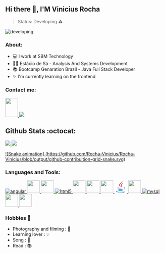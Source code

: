 ## Hi there 👋, I'M Vinicius Rocha
> Status: Developing ⚠️
<img align = "center" height="150rem" alt="developing" src="https://media.giphy.com/media/iIqmM5tTjmpOB9mpbn/giphy.gif"> 



### About: 
- 💻 I work at SBM Technology
- 👩‍💻 Estácio de Sá - Analysis And Systems Development
- 📚 Bootcamp Genaration Brazil - Java Full Stack Developer 
- ✨ I'm currently learning on the frontend


### Contact me:

 <div>
  <a href="https://www.linkedin.com/in/rochaavinicius/" target="_blank"><img src="https://cdn.jsdelivr.net/gh/devicons/devicon/icons/linkedin/linkedin-original.svg" width="40" height="60" target="_blank">
  </a>
 <a href = "mailto: rochaa.vinicius@outlook.com"><img src="https://img.icons8.com/color/60/000000/ms-outlook.png" target="_blank"></a>
</div>

## Github Stats :octocat:
  <div>
  <a href="https://github.com/Rocha-Vinicius">
  <img height="160em" src="https://github-readme-stats.vercel.app/api?username=Rocha-Vinicius&show_icons=true&theme=dracula&include_all_commits=true&count_private=true"/>
  <img height="160em" src="https://github-readme-stats.vercel.app/api/top-langs/?username=Rocha-Vinicius&layout=compact&langs_count=16&theme=dracula"/>
  
  ![Snake animation] (https://github.com/Rocha-Vinicius/Rocha-Vinicius/blob/output/github-contribuition-grid-snake.svg)
<div>

<h3 align="left">Languages and Tools:</h3>
<div align="left"> 
  <a href="http://www.w3.org/2000/svg" target="_blank"> <img src="https://cdn.jsdelivr.net/gh/devicons/devicon/icons/angularjs/angularjs-original.svg" alt="angular"  width="40" height="40"/>
  </a>
 <a href="https://www.w3schools.com/bootstrap/" target="_blank"><img src="https://cdn.jsdelivr.net/gh/devicons/devicon/icons/bootstrap/bootstrap-plain-wordmark.svg"  width="40" height="40"/>
 </a>
  <a href="https://www.w3schools.com/ionic/" target="_blank"><img src="https://cdn.jsdelivr.net/gh/devicons/devicon/icons/ionic/ionic-original.svg" width="40" height="40"/>
  </a>
  <a href="https://www.w3.org/html/" target="_blank"> <img src="https://cdn.jsdelivr.net/gh/devicons/devicon/icons/html5/html5-original-wordmark.svg" alt="html5"     width="40" height="40"/>
  </a>  
  <a href="https://www.w3schools.com/css/" target="_blank"> <img src="https://cdn.jsdelivr.net/gh/devicons/devicon/icons/css3/css3-original-wordmark.svg" width="40" height="40"/>
  </a>
  <a href="https://developer.mozilla.org/en-US/docs/Web/JavaScript" target="_blank"> <img src="https://cdn.jsdelivr.net/gh/devicons/devicon/icons/typescript/typescript-original.svg" width="40" height="40"/>
  </a>
  <a href="https://developer.mozilla.org/en-US/docs/Web/JavaScript" target="_blank"> <img src="https://cdn.jsdelivr.net/gh/devicons/devicon/icons/javascript/javascript-original.svg" width="40" height="40"/>
  </a>
  <a href="https://www.java.com" target="_blank"> <img src="https://raw.githubusercontent.com/devicons/devicon/master/icons/java/java-original.svg" alt="java" width="40" height="40"/> 
  </a> 
  <a href="https://www.w3spoint.com/spring-tutorial/" target="_blank"><img src="https://cdn.jsdelivr.net/gh/devicons/devicon/icons/spring/spring-original.svg" width="40" height="40"/> 
  </a>
  <a href="https://www.mysql.com/" target="_blank"> <img src="https://cdn.jsdelivr.net/gh/devicons/devicon/icons/mysql/mysql-original-wordmark.svg" alt="mysql"  width="40" height="40"/>
  </a> 
  <a href="https://docs.github.com/pt" target="_blank"> <img src="https://cdn.jsdelivr.net/gh/devicons/devicon/icons/github/github-original-wordmark.svg" width="40" height="40"/> 
  </a>
  <a href="https://git-scm.com/doc" target="_blank"> <img src="https://cdn.jsdelivr.net/gh/devicons/devicon/icons/git/git-original.svg" width="40" height="40"/>
  </a>
</div>


### Hobbies :jack_o_lantern:
* Photography and filming : 🎥
* Learning lover : 💡
* Song : 🎸
* Read : 📚
